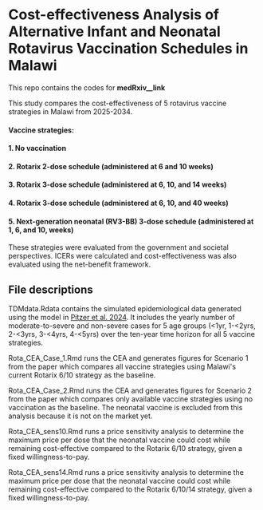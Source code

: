 # Cost-effectiveness Analysis of Alternative Infant and Neonatal Rotavirus Vaccination Schedules in Malawi

This repo contains the codes for __medRxiv__link__

This study compares the cost-effectiveness of 5 rotavirus vaccine strategies in Malawi from 2025-2034.

#### Vaccine strategies: 
####   1. No vaccination 
####   2. Rotarix 2-dose schedule (administered at 6 and 10 weeks)
####   3. Rotarix 3-dose schedule (administered at 6, 10, and 14 weeks)
####   4. Rotarix 3-dose schedule (administered at 6, 10, and 40 weeks)
####   5. Next-generation neonatal (RV3-BB) 3-dose schedule (administered at 1, 6, and 10, weeks)

These strategies were evaluated from the government and societal perspectives. ICERs were calculated and cost-effectiveness was also evaluated using the net-benefit framework.

## File descriptions
TDMdata.Rdata contains the simulated epidemiological data generated using the model in [Pitzer et al. 2024]([url](https://www.nature.com/articles/s41541-024-01008-6)). It includes the yearly number of moderate-to-severe and non-severe cases for 5 age groups (<1yr, 1-<2yrs, 2-<3yrs, 3-<4yrs, 4-<5yrs) over the ten-year time horizon for all 5 vaccine strategies. 

Rota_CEA_Case_1.Rmd runs the CEA and generates figures for Scenario 1 from the paper which compares all vaccine strategies using Malawi's current Rotarix 6/10 strategy as the baseline.

Rota_CEA_Case_2.Rmd runs the CEA and generates figures for Scenario 2 from the paper which compares only available vaccine strategies using no vaccination as the baseline. The neonatal vaccine is excluded from this analysis because it is not on the market yet.

Rota_CEA_sens10.Rmd runs a price sensitivity analysis to determine the maximum price per dose that the neonatal vaccine could cost while remaining cost-effective compared to the Rotarix 6/10 strategy, given a fixed willingness-to-pay.

Rota_CEA_sens14.Rmd runs a price sensitivity analysis to determine the maximum price per dose that the neonatal vaccine could cost while remaining cost-effective compared to the Rotarix 6/10/14 strategy, given a fixed willingness-to-pay.
